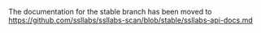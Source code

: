  The documentation for the stable branch has been moved to <https://github.com/ssllabs/ssllabs-scan/blob/stable/ssllabs-api-docs.md>
 
